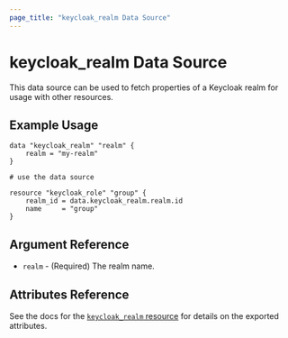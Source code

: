 ```yaml
---
page_title: "keycloak_realm Data Source"
---
```


# keycloak\_realm Data Source

This data source can be used to fetch properties of a Keycloak realm for
usage with other resources.

## Example Usage

```hcl
data "keycloak_realm" "realm" {
    realm = "my-realm"
}

# use the data source

resource "keycloak_role" "group" {
    realm_id = data.keycloak_realm.realm.id
    name     = "group"
}

```

## Argument Reference

- `realm` - (Required) The realm name.

## Attributes Reference

See the docs for the [`keycloak_realm` resource](https://registry.terraform.io/providers/chendisheng/keycloak/latest/docs/resources/realm) for details on the exported attributes.
